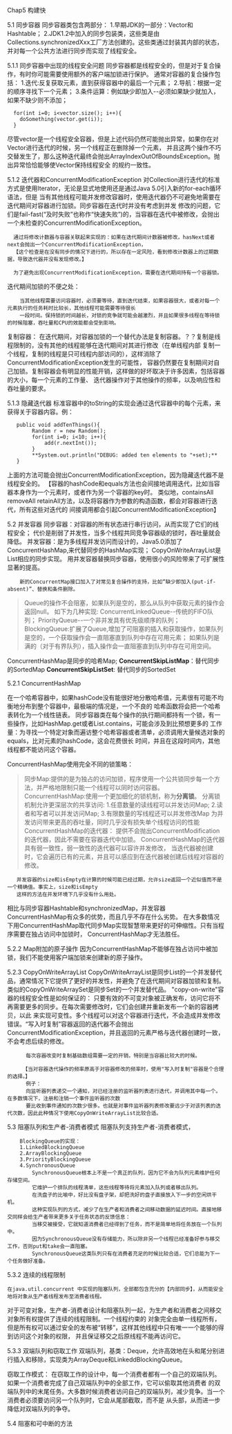 Chap5 构建快

5.1 同步容器
    同步容器类包含两部分：
    1.早期JDK的一部分：Vector和Hashtable；
    2.JDK1.2中加入的同步包装类，这些类是由Collections.synchronizedXxx工厂方法创建的。这些类通过封装其内部的状态，
     并对每一个公共方法进行同步而实现了线程安全。

  5.1.1 同步容器中出现的线程安全问题
      同步容器都是线程安全的，但是对于复合操作，有时你可能需要使用额外的客户端加锁进行保护。
      通常对容器的复合操作包括：
      1.迭代:反复获取元素，直到获得容器中的最后一个元素；
      2.导航：根据一定的顺序寻找下一个元素；
      3.条件运算：例如缺少即加入--必须如果缺少就加入，如果不缺少则不添加；

      for(int i=0; i<vector.size(); i++){
        doSomething(vector.get(i));
      }

  尽管vector是一个线程安全容器，但是上述代码仍然可能抛出异常，如果你在对Vector进行迭代的时候，另一个线程正在删除掉一个元素，
  并且这两个操作不巧交替发生了，那么这种迭代最终会抛出ArrayIndexOutOfBoundsException。抛出异常恰恰能够使Vector保持线程安全
  的规约一致性。



  5.1.2 迭代器和ConcurrentModificationException
      对Collection进行迭代的标准方式是使用Iterator，无论是显式地使用还是通过Java 5.0引入新的for-each循环语法，但是
      当有其他线程可能并发修改容器时，使用迭代器仍不可避免地需要在迭代期间对容器进行加锁。同步容器在迭代时并没有考虑到并发
      修改的问题，它们是fail-fast(“及时失败”也称作“快速失败”)的，当容器在迭代中被修改，会抛出一个未检查的ConcurrentModificationException。

      通过将修改计数器与容器关联起来实现的：如果在迭代期间计数器被修改，hasNext或者next会抛出一个ConcurrentModificationException，
      【这个检查是在没有同步的情况下进行的，所以存在一定风险，看到修改计数器上的过期数据，导致迭代器并没有发现修改。】

      为了避免出现ConcurrentModificationException，需要在迭代期间持有一个容器锁。

   迭代期间加锁的不便之处：

        当其他线程需要访问容器时，必须要等待，直到迭代结束，如果容器很大，或者对每一个元素执行的任务耗时比较长，其他线程可能需要等待很长
        一段时间。保持锁的时间越长，对锁的竞争就可能会越激烈，并且如果很多线程在等待锁的时候阻塞，吞吐量和CPU的效能都会受到影响。

   复制容器：
        在迭代期间，对容器加锁的一个替代办法是复制容器。？？复制是线程限制的，没有其他的线程能够在迭代期间对其进行修改（在单线程内部
        复制一个线程，复制的线程是只可线程内部访问的），这样消除了ConcurrentModificationException发生的可能性，
        容器仍然要在复制期间对自己加锁。复制容器会有明显的性能开销，这样做的好坏取决于许多因素，包括容器的大小，每一个元素的工作量、
        迭代器操作对于其他操作的频率，以及响应性和吞吐量的要求。

   5.1.3 隐藏迭代器
       标准容器中的toString的实现会通过迭代容器中的每个元素，来获得关于容器内容。例：

       public void addTenThings(){
            Random r = new Random();
            for(int i=0; i<10; i++){
                add(r.nextInt());
            }
            **System.out.println("DEBUG: added ten elements to "+set);**
       }

  上面的方法可能会抛出ConcurrentModificationException，因为隐藏迭代器不是线程安全的。
  【容器的hashCode和equals方法也会间接地调用迭代，比如当容器本身作为一个元素时，或者作为另一个容器的key时。
  类似地，containsAll removeAll retainAll方法，以及将容器作为参数的构造函数，都会对容器进行迭代，所有这些对迭代的
  间接调用都会引起ConcurrentModificationException】


5.2 并发容器
    同步容器：对容器的所有状态进行串行访问，从而实现了它们的线程安全；
            代价是削弱了并发性，当多个线程共同竞争容器级的锁时，吞吐量就会降低。
    并发容器：是为多线程并发访问而设计的，Java5.0添加了ConcurrentHashMap,来代替同步的HashMap实现；
            CopyOnWriteArrayList是List相应的同步实现。
    用并发容器替换同步容器，使用很小的风险带来了可扩展性显著的提高。

        新的ConcurrentMap接口加入了对常见复合操作的支持，比如“缺少即加入(put-if-absent)”、替换和条件删除。


   >Queue的操作不会阻塞，如果队列是空的，那么从队列中获取元素的操作会返回null。
        如下为几种实现:
            ConcurrentLinkedQueue--传统的FIFO队列；
            PriorityQueue--一个非并发具有优先级顺序的队列；
   >BlockingQueue:扩展了Queue,增加了可阻塞的插入和获取操作，如果队列是空的，一个获取操作会一直阻塞直到队列中存在可用元素；
                如果队列是满的（对于有界队列），插入操作会一直阻塞直到队列中存在可用空间。

   ConcurrentHashMap是同步的哈希Map;
   **ConcurrentSkipListMap**：替代同步的SortedMap
   **ConcurrentSkipListSet**: 替代同步的SortedSet


   5.2.1 ConcurrentHashMap

   在一个哈希容器中，如果hashCode没有能很好地分散哈希值，元素很有可能不均衡地分布到整个容器中，最极端的情况是，一个不良的
   哈希函数将会把一个哈希表转化为一个线性链表。
   同步容器类在每个操作的执行期间都持有一个锁，有一些操作，比如HashMap.get或者List.contains，可能会涉及到比预想更多的
   工作量：为寻找一个特定对象而遍访整个哈希容器或者清单，必须调用大量候选对象的equals，比对元素的hashCode，这会花费很长
   时间，并且在这段时间内，其他线程都不能访问这个容器。

   ConcurrentHashMap使用完全不同的锁策略：
   >同步Map:提供的是为独占的访问加锁，程序使用一个公共锁同步每一个方法，并严格地限制只能一个线程可以同时访问容器。
   >ConcurrentHashMap:使用一个更加细化的锁机制，称为**分离锁**。
                                    分离锁机制允许更深层次的共享访问:
                                    1.任意数量的读线程可以并发访问Map;
                                    2.读者和写者可以并发访问Map;
                                    3.有限数量的写线程还可以并发修改Map
                                    为并发访问带来更高的吞吐量，同时几乎没有损失单个线程访问的性能
       ConcurrentHashMap的迭代器：
                    提供不会抛出ConcurrentModification的迭代器，因此不需要在容器迭代中加锁。
                    ConcurrentHashMap的迭代器具有弱一致性，弱一致性的迭代器可以容许并发修改，
                    当迭代器被创建时，它会遍历已有的元素，并且可以感应到在迭代器被创建后线程对容器的修改。

       并发容器的size和isEmpty在计算的时候可能已经过期，允许size返回一个近似值而不是一个精确值。事实上，size和isEmpty
       这样的方法在并发环境下几乎没有什么用处。

   相比与同步容器Hashtable和synchronizedMap，并发容器ConcurrentHashMap有众多的优势，而且几乎不存在什么劣势。
   在大多数情况下用ConcurrentHashMap取代同步Map实现智慧带来更好的可伸缩性。只有当程序需要在独占访问中加锁时，
   ConcurrentHashMap才无法胜任。


   5.2.2 Map附加的原子操作
        因为ConcurrentHashMap不能够在独占访问中被加锁，我们不能使用客户端加锁来创建新的原子操作。

   5.2.3 CopyOnWriteArrayList
        CopyOnWriteArrayList是同步List的一个并发替代品，通常情况下它提供了更好的并发性，并避免了在迭代期间对容器加锁和复制。
        类似的CopyOnWriteArraySet是同步Set的一个并发替代品。
     "copy-on-write"容器的线程安全性是如何保证的：
        只要有效的不可变对象被正确发布，访问它将不再需要更多的同步。在每次需要修改时，它们会创建并重新发布一个新的容器拷贝，以此
        来实现可变性。多个线程可以对这个容器进行迭代，不会造成并发修改错误。“写入时复制”容器返回的迭代器不会抛出
        ConcurrentModificationException，并且返回的元素严格与迭代器创建时一致，不会考虑后续的修改。

          每次容器改变时复制基础数组需要一定的开销，特别是当容器比较大的时候。

         【当对容器迭代操作的频率原高于对容器修改的频率时，使用"写入时复制"容器是个合理的选择。】
          例子：
          向监听器列表递交一个通知，对已经注册的监听器列表进行迭代，并调用其中每一个。在多数情况下，注册和注销一个事件监听器的次数
          要比收到事件通知的次数少很多。也就是对事件监听器列表修改要远少于对该列表的迭代次数，因此此种情况下使用CopyOnWriteArrayList比较合适。


5.3 阻塞队列和生产者-消费者模式
        阻塞队列支持生产者-消费者模式，

        BlockingQueue的实现：
        1.LinkedBlockingQueue
        2.ArrayBlockingQueue
        3.PriorityBlockingQueue
        4.SynchronousQueue
            SynchronousQueue根本上不是一个真正的队列，因为它不会为队列元素维护任何存储空间。
            它维护一个排队的线程清单，这些线程等待将元素加入队列或者移出队列。
            在洗盘子的比喻中，好比没有盘子架，却把洗好的盘子直接放入下一步的空闲烘干机。
            这种实现队列的方式，减少了在生产者和消费者之间移动数据的延迟时间。直接地移交同样会给生产者带来更多关于任务状态的反馈信息：
            当移交被接受，它就知道消费者已经得到了任务，而不是简单地将任务放在一个队列中。
            因为SynchronousQueue没有存储能力，所以除非另一个线程已经准备好参与移交工作，否则put和take会一直阻塞。
            SynchronousQueue这类队列只有在消费者充足的时候比较合适，它们总能为下一个任务做好准备。

 5.3.2 连续的线程限制

    在java.util.concurrent 中实现的阻塞队列，全部都包含充分的【内部同步】，从而能安全地将对象从生产者线程发布至消费者线程。

   对于可变对象，生产者-消费者设计和阻塞队列一起，为生产者和消费者之间移交对象所有权提供了连续的线程限制。一个线程约束的
   对象完全由单一线程所有，但是所有权可以通过安全的发布被“转移”，这样其他线程中只有唯一一个能够的得到访问这个对象的权限，
   并且保证移交之后原线程不能再访问它。


 5.3.3 双端队列和窃取工作
        双端队列，基类：Deque，允许高效地在头和尾分别进行插入和移除，实现类为ArrayDeque和LinkeddBlockingQueue。

   窃取工作模式：
    在窃取工作的设计中，每一个消费者都有一个自己的双端队列。如果一个消费者完成了自己双端队列中的全部工作，它可以偷取其他消费者
    的双端队列中的末尾任务。大多数时候消费者访问自己的双端队列，减少竞争。当一个消费者必须要访问另一个队列时，它会从尾部截取，而不是
    从头部，从而进一步降低对双端队列的争夺。


5.4 阻塞和可中断的方法
